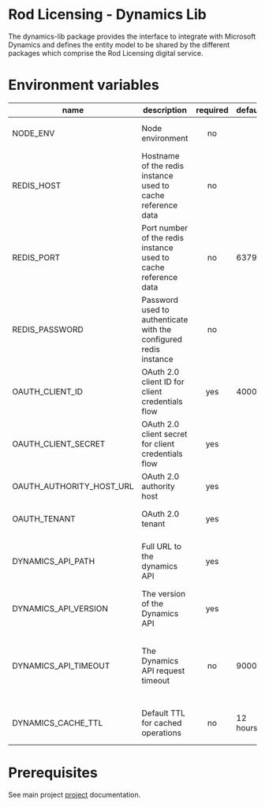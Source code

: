 # Rod Licensing - Dynamics Lib

The dynamics-lib package provides the interface to integrate with Microsoft Dynamics and defines the entity model to be
shared by the different packages which comprise the Rod Licensing digital service.

# Environment variables

| name                     | description                                                      | required | default  | valid                         | notes                                                                                                                               |
| ------------------------ | ---------------------------------------------------------------- | :------: | -------- | ----------------------------- | ----------------------------------------------------------------------------------------------------------------------------------- |
| NODE_ENV                 | Node environment                                                 |    no    |          | development, test, production |                                                                                                                                     |
| REDIS_HOST               | Hostname of the redis instance used to cache reference data      |    no    |          |                               | If undefined, local memory will be used for caching                                                                                 |
| REDIS_PORT               | Port number of the redis instance used to cache reference data   |    no    | 6379     |                               |                                                                                                                                     |
| REDIS_PASSWORD           | Password used to authenticate with the configured redis instance |    no    |          |                               | If undefined, authentication will not be attempted                                                                                  |
| OAUTH_CLIENT_ID          | OAuth 2.0 client ID for client credentials flow                  |   yes    | 4000     |                               | See [adal-node documentation](https://www.npmjs.com/package/adal-node#server-to-server-via-client-credentials) for more information |
| OAUTH_CLIENT_SECRET      | OAuth 2.0 client secret for client credentials flow              |   yes    |          |                               | See [adal-node documentation](https://www.npmjs.com/package/adal-node#server-to-server-via-client-credentials) for more information |
| OAUTH_AUTHORITY_HOST_URL | OAuth 2.0 authority host                                         |   yes    |          |                               | See [adal-node documentation](https://www.npmjs.com/package/adal-node#server-to-server-via-client-credentials) for more information |
| OAUTH_TENANT             | OAuth 2.0 tenant                                                 |   yes    |          |                               | See [adal-node documentation](https://www.npmjs.com/package/adal-node#server-to-server-via-client-credentials) for more information |
| DYNAMICS_API_PATH        | Full URL to the dynamics API                                     |   yes    |          |                               | The full URL to the dynamics web api. e.g. https://dynamics-server/api/data/v9.1/                                                   |
| DYNAMICS_API_VERSION     | The version of the Dynamics API                                  |   yes    |          |                               | The version of the dynamics web api. e.g. 9.1                                                                                       |
| DYNAMICS_API_TIMEOUT     | The Dynamics API request timeout                                 |    no    | 90000    |                               | The time in milliseconds after which requests will timeout if Dynamics does not return a response, e.g. 90000                       |
| DYNAMICS_CACHE_TTL       | Default TTL for cached operations                                |    no    | 12 hours |                               | The default TTL for cached operations. Specified in seconds.                                                                        |

# Prerequisites

See main project [project](../../README.md) documentation.
